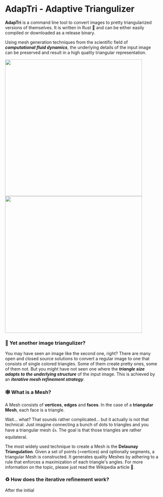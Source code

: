 # AdapTri - Adaptive Triangulizer

**AdapTri** is a command line tool to convert images to pretty triangularized versions of themselves. It is written in Rust 🦀 and can be either easily compiled or downloaded as a release binary. 

Using mesh generation techniques from the scientific field of ***computational fluid dynamics***, the underlying details of the input image can be preserved and result in a high quality triangular representation.

<img src="https://raw.githubusercontent.com/TwoWaySix/adaptive-triangulizer/main/data/2017_China_Chongqing_Boats.jpg" 
   style="width: 450px; height: auto; margin: auto">
<img src="https://raw.githubusercontent.com/TwoWaySix/adaptive-triangulizer/main/data/out/2017_China_Chongqing_Boats.jpg" 
   style="width: 450px; height: auto; margin: auto">
   
   
### 🤔 Yet another image triangulizer?

You may have seen an image like the second one, right? There are many open and closed source solutions to convert a regular image to one that consists of single colored triangles. Some of them create pretty ones, some of them not. But you might have not seen one where the ***triangle size adapts to the underlying structure***  of the input image. This is achieved by an ***iterative mesh refinement strategy***.


### 🕸️ What is a Mesh?

A Mesh consists of **vertices**, **edges** and **faces**. In the case of a **triangular Mesh**, each face is a triangle. 

Wait... what? That sounds rather complicated... but it actually is not that technical: Just imagine connecting a bunch of dots to triangles and you have a triangular mesh 👍. The goal is that those triangles are rather equilateral.

The most widely used technique to create a Mesh is the **Delaunay Triangulation**. Given a set of points (=vertices) and optionally segments, a triangular Mesh is constructed. It generates quality Meshes by adhering to a rule that enforces a maximization of each triangle's angles. For more information on the topic, please just read the Wikipedia article 📖.


### ♻️ How does the iterative refinement work?

After the initial

